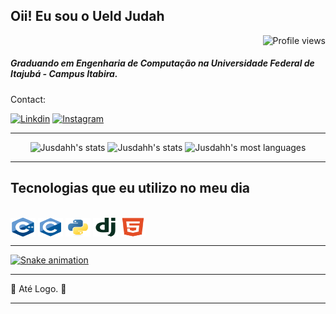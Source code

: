 ## Oii! Eu sou o Ueld Judah

<p align="right"> <img src="https://komarev.com/ghpvc/?username=Jusdahh&color=yellow" alt="Profile views" /> </p>

##### Graduando em Engenharia de Computação na Universidade Federal de Itajubá - Campus Itabira.

Contact:

[![Linkdin](https://img.shields.io/badge/LinkedIn-0077B5?style=for-the-badge&logo=linkedin&logoColor=white)](https://www.linkedin.com/in/ueld-judah-nunes-nobrega/)
[![Instagram](https://img.shields.io/badge/Instagram-E4405F?style=for-the-badge&logo=instagram&logoColor=white)](https://www.instagram.com/ueldjudah/)



---

<div>
 <p align="center">
<img width="530em" src="https://github-readme-stats.vercel.app/api?username=Jusdahh&show_icons=true&include_all_commits=true&theme=dark&hide_border=true&count_private=true" alt="Jusdahh's stats"/>
<img width="530em" src="https://github-readme-streak-stats.herokuapp.com/?user=Jusdahh&theme=dark&hide_border=true" alt="Jusdahh's stats"/>
<img width="530em" src="https://github-readme-stats.vercel.app/api/top-langs/?username=Jusdahh&layout=compact&theme=dark&langs_count=10&hide_border=true&count_private=true" alt="Jusdahh's most languages"/>
</p>
</div>

---

## Tecnologias que eu utilizo no meu dia

<div style="display: inline_block"><br>
  <img align="center" alt="Jusdahh-CPP" height="30" width="40" src="https://github.com/devicons/devicon/blob/master/icons/cplusplus/cplusplus-original.svg">
 <img align="center" alt="Jusdahh-C" height="30" width="40" src="https://github.com/devicons/devicon/blob/master/icons/c/c-original.svg">
  <img align="center" alt="Jusdahh-Python" height="30" width="40" src="https://raw.githubusercontent.com/devicons/devicon/master/icons/python/python-original.svg">
  <img align="center" alt="Jusdahh-Dj" height="30" width="40" src="https://raw.githubusercontent.com/devicons/devicon/master/icons/django/django-plain.svg">
  <img align="center" alt="Jusdahh-HTML" height="30" width="40" src="https://raw.githubusercontent.com/devicons/devicon/master/icons/html5/html5-plain.svg">
  <img align="center" alt="Jusdahh-CSS" height="30" width="40" src="https://raw.githubusercontent.com/devicons/devicon/master/icons/css/css-plain.svg">
</div>

---

<div>

  [![Snake animation](https://github.com/Jusdahh/Jusdahh/blob/output/github-contribution-grid-snake.svg)](https://github.com/Jusdahh)

</div>

---

 👋 Até Logo. 👋

---
